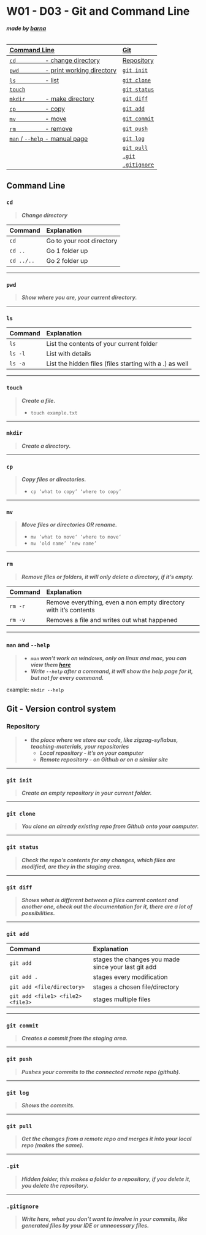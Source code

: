 # W01 - D03 - Git and Command Line
***made by [barna](https://github.com/bekobarna)*** <br/> <br/>

|[Command Line](#command-line)                                                          |[Git](#git---version-control-system)|
|:------------------------------------------------------------------------------------- |:---------------------------------- |
|[`cd` &ensp;&ensp;&ensp;&ensp;&ensp;&ensp;&ensp;&ensp;&ensp;- change directory](#cd)   |[Repository](#repository)           |
|[`pwd` &ensp;&ensp;&ensp;&ensp;&ensp;&ensp;&ensp;&ensp;- print working directory](#pwd)|[`git init`](#git-init)             |
|[`ls` &ensp;&ensp;&ensp;&ensp;&ensp;&ensp;&ensp;&ensp;&ensp;- list](#ls)               |[`git clone`](#git-clone)           |
|[`touch`](#touch)                                                                      |[`git status`](#git-status)         |
|[`mkdir`&ensp;&ensp;&ensp;&ensp;&ensp;&ensp; - make directory](#mkdir)                 |[`git diff`](#git-diff)             |
|[`cp` &ensp;&ensp;&ensp;&ensp;&ensp;&ensp;&ensp;&ensp;&ensp;- copy](#cp)               |[`git add`](#git-add)               |
|[`mv` &ensp;&ensp;&ensp;&ensp;&ensp;&ensp;&ensp;&ensp;&ensp;- move](#mv)               |[`git commit`](#git-commit)         |
|[`rm` &ensp;&ensp;&ensp;&ensp;&ensp;&ensp;&ensp;&ensp;&ensp;- remove](#rm)             |[`git push`](#git-push)             |
|[`man` / `--help` - manual page](#man-and---help)                                      |[`git log`](#git-log)               |
|                                                                                       |[`git pull`](#git-pull)             |
|                                                                                       |[`.git`](#git)                      |
|                                                                                       |[`.gitignore`](#gitignore)          |

## Command Line
### `cd`
>  ***Change directory***

|Command   |Explanation              |
|:-------- |:----------------------- |
|`cd`      |Go to your root directory|
|`cd ..`   |Go 1 folder up           |
|`cd ../..`|Go 2 folder up           |

****

### `pwd`
> ***Show where you are, your current directory.***

****

### `ls`
|Command|Explanation                                            |
|:----- |:----------------------------------------------------- |
|`ls`   |List the contents of your current folder               |
|`ls -l`|List with details                                      |
|`ls -a`|List the hidden files (files starting with a .) as well|

****

### `touch`
>  ***Create a file.*** <br/>
>  + `touch example.txt`

****

### `mkdir`
>  ***Create a directory.***

****

### `cp`
> ***Copy files or directories.*** <br/>
> + `cp ‘what to copy’ ‘where to copy’`

****

### `mv`
> ***Move files or directories OR rename.*** <br/>
> + `mv ‘what to move‘ ‘where to move‘` <br/>
> + `mv ‘old name’ ‘new name’`

****

### `rm`
> ***Remove files or folders, it will only delete a directory, if it’s empty.***

|Command|Explanation                                                     |
|:----- |:-------------------------------------------------------------- |
|`rm -r`|Remove everything, even a non empty directory with it’s contents|
|`rm -v`|Removes a file and writes out what happened                     |

****

### `man` and `--help`
> + ***`man` won’t work on windows, only on linux and mac, you can view them [here](https://linux.die.net/man/)***
> + ***Write `--help` after a command, it will show the help page for it, but not for every command.*** <br/>

example: `mkdir --help`


## Git - Version control system
### Repository
> + ***the place where we store our code, like zigzag-syllabus, teaching-materials, your repositories***
>   + ***Local repository - it’s on your computer***
>   + ***Remote repository - on Github or on a similar site***

****

### `git init`
> ***Create an empty repository in your current folder.***

****

### `git clone`
> ***You clone an already existing repo from Github onto your computer.*** 

****

### `git status`
> ***Check the repo’s contents for any changes, which files are modified, are they in the staging area.***

****

### `git diff` 
> ***Shows what is different between a files current content and another one, check out the documentation for it, there are a lot of possibilities.***

****

### `git add`

|                          Command|                                        Explanation|
|:------------------------------- |:------------------------------------------------- |
|                        `git add`|stages the changes you made since your last git add|
|                      `git add .`|                          stages every modification|
|       `git add <file/directory>`|                     stages a chosen file/directory|
|`git add <file1> <file2> <file3>`|                              stages multiple files|


****

### `git commit` 
> ***Creates a commit from the staging area.***

****

### `git push`
> ***Pushes your commits to the connected remote repo (github).***

****

### `git log`
> ***Shows the commits.***

****

### `git pull`
> ***Get the changes from a remote repo and merges it into your local repo (makes the same).***

****

### `.git`
> ***Hidden folder, this makes a folder to a repository, if you delete it, you delete the repository.***

****

### `.gitignore`
> ***Write here, what you don’t want to involve in your commits, like generated files by your IDE or unnecessary files.***
